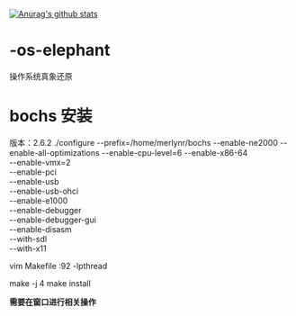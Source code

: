 [![Anurag's github stats](https://github-readme-stats.vercel.app/api?username=Merlynr&show_icons=true&theme=synthwave)](https://github.com/anuraghazra/github-readme-stats)


# -os-elephant
操作系统真象还原

# bochs 安装

版本：2.6.2
./configure --prefix=/home/merlynr/bochs --enable-ne2000  --enable-all-optimizations --enable-cpu-level=6  --enable-x86-64 \
          --enable-vmx=2 \
          --enable-pci \
          --enable-usb \
          --enable-usb-ohci \
          --enable-e1000 \
          --enable-debugger \
          --enable-debugger-gui \
          --enable-disasm \
          --with-sdl \
          --with-x11

vim Makefile
:92
-lpthread

make -j 4
make install

**需要在窗口进行相关操作**

[//]: # (./configure --enable-ne2000  --enable-all-optimizations  --enable-cpu-level=6 --enable-x86-64 --enable-vmx=2 --enable-pci --enable-usb --enable-usb-ohci --enable-e1000 --enable-debugger --enable-debugger-gui --enable-disasm --with-sdl --with-x11)